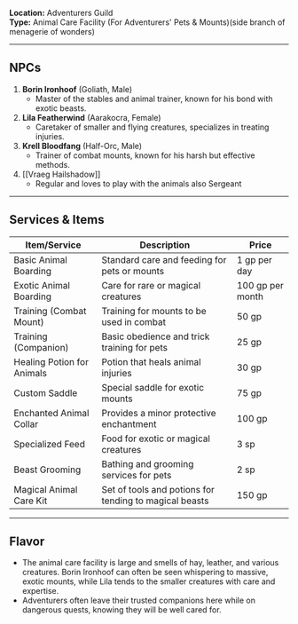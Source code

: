 **Location:** Adventurers Guild  
**Type:** Animal Care Facility (For Adventurers' Pets & Mounts)(side branch of menagerie of wonders)

---

## NPCs

1. **Borin Ironhoof** (Goliath, Male)
    - Master of the stables and animal trainer, known for his bond with exotic beasts.
2. **Lila Featherwind** (Aarakocra, Female)
    - Caretaker of smaller and flying creatures, specializes in treating injuries.
3. **Krell Bloodfang** (Half-Orc, Male)
    - Trainer of combat mounts, known for his harsh but effective methods.
4. [[Vraeg Hailshadow]]
	-  Regular and loves to play with the animals also Sergeant
---

## Services & Items

| Item/Service               | Description                                            | Price            |
| -------------------------- | ------------------------------------------------------ | ---------------- |
| Basic Animal Boarding      | Standard care and feeding for pets or mounts           | 1 gp per day     |
| Exotic Animal Boarding     | Care for rare or magical creatures                     | 100 gp per month |
| Training (Combat Mount)    | Training for mounts to be used in combat               | 50 gp            |
| Training (Companion)       | Basic obedience and trick training for pets            | 25 gp            |
| Healing Potion for Animals | Potion that heals animal injuries                      | 30 gp            |
| Custom Saddle              | Special saddle for exotic mounts                       | 75 gp            |
| Enchanted Animal Collar    | Provides a minor protective enchantment                | 100 gp           |
| Specialized Feed           | Food for exotic or magical creatures                   | 3 sp             |
| Beast Grooming             | Bathing and grooming services for pets                 | 2 sp             |
| Magical Animal Care Kit    | Set of tools and potions for tending to magical beasts | 150 gp           |

---

## Flavor

- The animal care facility is large and smells of hay, leather, and various creatures. Borin Ironhoof can often be seen whispering to massive, exotic mounts, while Lila tends to the smaller creatures with care and expertise.
- Adventurers often leave their trusted companions here while on dangerous quests, knowing they will be well cared for.